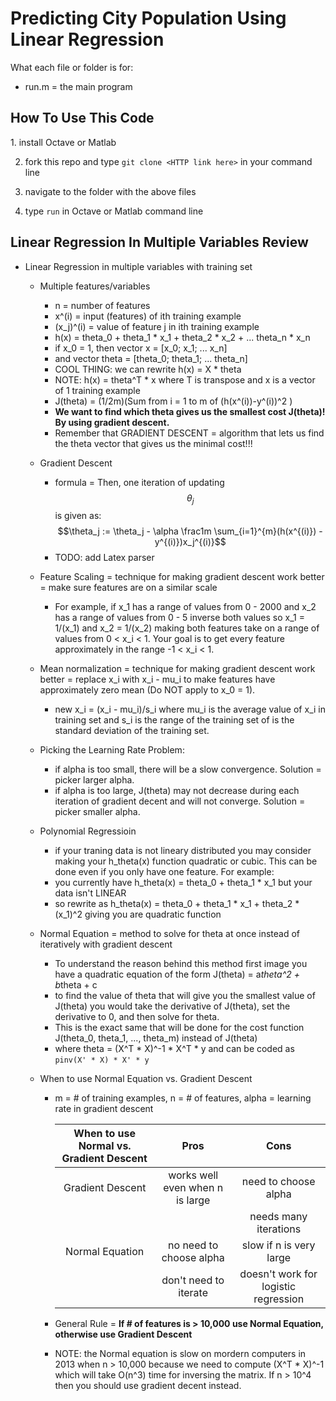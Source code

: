 Predicting City Population Using Linear Regression
==================================================
What each file or folder is for:

+ run.m = the main program

<h2>How To Use This Code</h2>
1. install Octave or Matlab 

2. fork this repo and type ```git clone <HTTP link here>```
in your command line

3. navigate to the folder with the above files

4. type ```run``` in Octave or Matlab command line

<h2>Linear Regression In Multiple Variables Review</h2>

+ Linear Regression in multiple variables with training set
    - Multiple features/variables
        + n = number of features
        + x^(i) = input (features) of ith training example
        + (x_j)^(i) = value of feature j in ith training example
        + h(x) = theta_0 + theta_1 * x_1 + theta_2 * x_2 + ...
        theta_n * x_n
        + if x_0 = 1, then vector x = [x_0; x_1; ... x_n]
        + and vector theta = [theta_0; theta_1; ... theta_n]
        + COOL THING: we can rewrite h(x) = X * theta
        + NOTE: h(x) = theta^T * x where T is transpose and x is a vector of 1 training example
        + J(theta) = (1/2m)(Sum from i = 1 to m of (h(x^(i))-y^(i))^2 )
        + <b>We want to find which theta gives us the smallest cost J(theta)! By using gradient descent.</b>
        + Remember that GRADIENT DESCENT = algorithm that lets us find the theta vector that gives us the minimal cost!!!
    - Gradient Descent
        + formula = Then, one iteration of updating $$\theta_j$$ is given as:
        $$\theta_j := \theta_j - \alpha \frac1m \sum_{i=1}^{m}(h(x^{(i)}) - y^{(i)})x_j^{(i)}$$ 
        + TODO: add Latex parser

    - Feature Scaling = technique for making gradient descent work better = make sure features are on a similar scale
        + For example, if x_1 has a range of values from 0 - 2000 and x_2 has a range of values from 0 - 5
        inverse both values so x_1 = 1/(x_1) and x_2 = 1/(x_2) making both features take on a range of values from
        0 < x_i < 1. Your goal is to get every feature approximately in the range -1 < x_i < 1.
    - Mean normalization = technique for making gradient descent work better = replace x_i with x_i - mu_i to make
    features have approximately zero mean (Do NOT apply to x_0 = 1).
        + new x_i = (x_i - mu_i)/s_i where mu_i is the average value of x_i in training set and s_i is the range of the training set of is the standard deviation of the training set.
    - Picking the Learning Rate Problem:
       + if alpha is too small, there will be a slow convergence. Solution = picker larger alpha.
       + if alpha is too large, J(theta) may not decrease during each iteration of gradient decent and will not converge. Solution = picker smaller alpha.
    - Polynomial Regressioin
       + if your traning data is not lineary distributed you may consider making your h_theta(x) function quadratic or cubic. This can be done even if you only have one feature. For example:
       + you currently have h_theta(x) = theta_0 + theta_1 * x_1 but your data isn't LINEAR
       + so rewrite as h_theta(x) = theta_0 + theta_1 * x_1 + theta_2 * (x_1)^2 giving you are quadratic function
    - Normal Equation = method to solve for theta at once instead of iteratively with gradient descent
       + To understand the reason behind this method first image you have a quadratic equation of the form
       J(theta) = a*theta^2 + b*theta + c
       + to find the value of theta that will give you the smallest value of J(theta) you would take the derivative of J(theta), set the derivative to 0, and then solve for theta.
       + This is the exact same that will be done for the cost function J(theta_0, theta_1, ..., theta_m) instead of J(theta)
       + where theta = (X^T * X)^-1 * X^T * y and can be coded as ```pinv(X' * X) * X' * y```
    - When to use Normal Equation vs. Gradient Descent
       + m = # of training examples, n = # of features, alpha = learning rate in gradient descent
         
         |When to use Normal vs. Gradient Descent|Pros                                   |Cons                                   |
         |:-------------------------------------:|:-------------------------------------:|:-------------------------------------:|
         |Gradient Descent                       |works well even when n is large        |need to choose alpha                   |
         |                                       |                                       |needs many iterations                  |
         |Normal Equation                        |no need to choose alpha                |slow if n is very large                |
         |                                       |don't need to iterate                  |doesn't work for logistic regression   |

       + General Rule = <b>If # of features is > 10,000 use Normal Equation, otherwise use Gradient Descent</b>
       + NOTE: the Normal equation is slow on mordern computers in 2013 when n > 10,000 because we need to compute (X^T * X)^-1 which will take O(n^3) time for inversing the matrix. If n > 10^4 then you should use gradient decent instead.